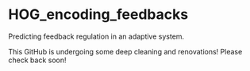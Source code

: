 # HOG_encoding_feedbacks
Predicting feedback regulation in an adaptive system.

This GitHub is undergoing some deep cleaning and renovations! Please check back soon!
